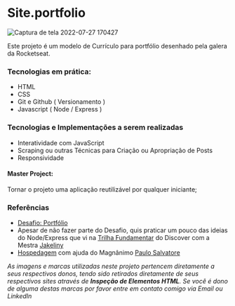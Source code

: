 # Site.portfolio
![Captura de tela 2022-07-27 170427](https://user-images.githubusercontent.com/85082875/181362157-cb004a7e-9274-43cb-a4a7-28dd72fce22e.jpg)

Este projeto é um modelo de Currículo para portfólio desenhado pela galera da Rocketseat. 

### Tecnologias em prática:

* HTML
* CSS
* Git e Github ( Versionamento )
* Javascript ( Node / Express )

### Tecnologias e Implementações a serem realizadas

* Interatividade com JavaScript
* Scraping ou outras Técnicas para Criação ou Apropriação de Posts
* Responsividade

#### Master Project:
Tornar o projeto uma aplicação reutilizável por qualquer iniciante;

### Referências

* [Desafio: Portfólio](https://efficient-sloth-d85.notion.site/Desafio-Portfolio-1d3db21e654941f5872aece5fcc6bcc6#feb0f1f5f4b14433a1d8284bdf52f1bc)
* Apesar de não fazer parte do Desafio, quis praticar um pouco das ideias do Node/Express que vi na [Trilha Fundamentar](https://app.rocketseat.com.br/discover/trails/fundamentar) do Discover com a Mestra [Jake](https://github.com/jakeliny)[liny](https://www.linkedin.com/in/jakelinygracielly/)
* [Hospedagem](https://www.youtube.com/watch?v=v42AKhmgMZ0) com ajuda do Magnânimo [Paulo Salvatore](https://github.com/paulosalvatore)

_As imagens e marcas utilizadas neste projeto pertencem diretamente a seus respectivos donos, tendo sido retirados diretamente de seus respectivos sites através de **Inspeção de Elementos HTML**. Se você é dono de alguma destas marcas por favor entre em contato comigo via Email ou LinkedIn_
